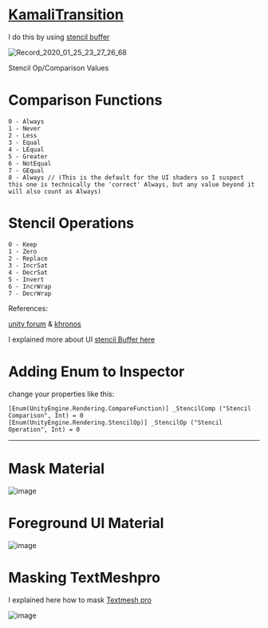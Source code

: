 # [KamaliTransition](https://twitter.com/ShaderGuy/status/1220922020701114368?s=20)

I do this by using [stencil buffer](https://docs.unity3d.com/Manual/SL-Stencil.html)

![Record_2020_01_25_23_27_26_68](https://user-images.githubusercontent.com/16706911/73126623-529a2980-3fca-11ea-85e2-104ffad18a29.gif)


Stencil Op/Comparison Values

# Comparison Functions

```
0 - Always
1 - Never
2 - Less
3 - Equal
4 - LEqual
5 - Greater
6 - NotEqual
7 - GEqual
8 - Always // (This is the default for the UI shaders so I suspect this one is technically the 'correct' Always, but any value beyond it will also count as Always)
```

# Stencil Operations

```
0 - Keep
1 - Zero
2 - Replace
3 - IncrSat
4 - DecrSat
5 - Invert
6 - IncrWrap
7 - DecrWrap
```

References:

[unity forum](https://forum.unity.com/threads/stencil-op-comparison-values.362425/) & [khronos](https://www.khronos.org/registry/vulkan/specs/1.1-extensions/man/html/VkStencilOp.html)

I explained more about UI [stencil Buffer here](https://gamedev.stackexchange.com/questions/158128/how-to-write-a-transparent-shader-for-a-sprite-that-ignores-transparent-sprites/158132#158132)


# Adding Enum to Inspector

change your properties like this:
```
[Enum(UnityEngine.Rendering.CompareFunction)] _StencilComp ("Stencil Comparison", Int) = 0
[Enum(UnityEngine.Rendering.StencilOp)] _StencilOp ("Stencil Operation", Int) = 0
```
____________________

# Mask Material

![image](https://user-images.githubusercontent.com/16706911/73126700-1d420b80-3fcb-11ea-89ce-8c735ad53e93.png)

# Foreground UI Material

![image](https://user-images.githubusercontent.com/16706911/73126731-64300100-3fcb-11ea-8f6a-323ee4883756.png)

# Masking TextMeshpro
I explained here how to mask [Textmesh pro](https://gamedev.stackexchange.com/questions/176170/how-to-use-a-sprite-mask-or-shader-to-mask-a-text
)

![image](https://user-images.githubusercontent.com/16706911/73126746-a2c5bb80-3fcb-11ea-919f-f5566a7c8302.png)

